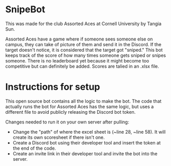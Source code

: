 # SnipeBot

This was made for the club Assorted Aces at Cornell University by Tangia Sun.

Assorted Aces have a game where if someone sees someone else on campus, they can take of picture of them and send it in the Discord. If the target doesn't notice, it is considered that the target got "sniped." This bot keeps track of the score of how many times someone gets sniped or snipes someone. There is no leaderboard yet because it might become too competitive but can definitely be added. Scores are talied in an .xlsx file.

# Instructions for setup
This open source bot contains all the logic to make the bot. The code that actually runs the bot for Assorted Aces has the same logic, but uses a different file to avoid publicly releasing the Discord bot token.

Changes needed to run it on your own server after pulling:
- Change the "path" of where the excel sheet is (~line 28, ~line 58). It will create its own scoresheet if there isn't one.
- Create a Discord bot using their developer tool and insert the token at the end of the code.
- Create an invite link in their developer tool and invite the bot into the server.

